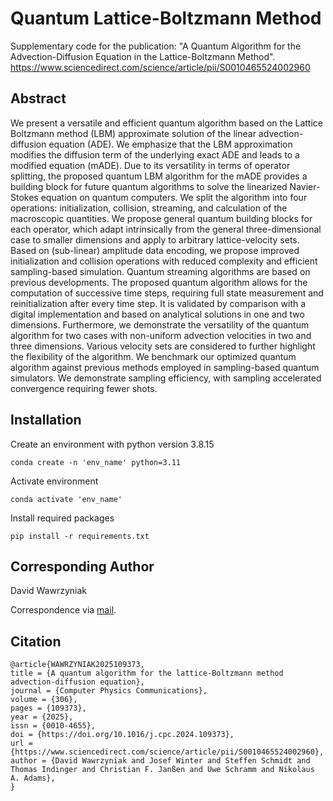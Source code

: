 # Quantum Lattice-Boltzmann Method
Supplementary code for the publication: "A Quantum Algorithm for the Advection-Diffusion Equation in the Lattice-Boltzmann Method". https://www.sciencedirect.com/science/article/pii/S0010465524002960

## Abstract
We present a versatile and efficient quantum algorithm based on the Lattice Boltzmann method (LBM) approximate solution of the linear advection-diffusion equation (ADE). We emphasize that the LBM approximation modifies the diffusion term of the underlying exact ADE and leads to a modified equation (mADE). Due to its versatility in terms of operator splitting, the proposed quantum LBM algorithm for the mADE provides a building block for future quantum algorithms to solve the linearized Navier-Stokes equation on quantum computers. We split the algorithm into four operations: initialization, collision, streaming, and calculation of the macroscopic quantities. We propose general quantum building blocks for each operator, which adapt intrinsically from the general three-dimensional case to smaller dimensions and apply to arbitrary lattice-velocity sets. Based on (sub-linear) amplitude data encoding, we propose improved initialization and collision operations with reduced complexity and efficient sampling-based simulation. Quantum streaming algorithms are based on previous developments. The proposed quantum algorithm allows for the computation of successive time steps, requiring full state measurement and reinitialization after every time step. It is validated by comparison with a digital implementation and based on analytical solutions in one and two dimensions. Furthermore, we demonstrate the versatility of the quantum algorithm for two cases with non-uniform advection velocities in two and three dimensions. Various velocity sets are considered to further highlight the flexibility of the algorithm. We benchmark our optimized quantum algorithm against previous methods employed in sampling-based quantum simulators. We demonstrate sampling efficiency, with sampling accelerated convergence requiring fewer shots.

## Installation 
Create an environment with python version 3.8.15
```
conda create -n 'env_name' python=3.11
```
Activate environment
```
conda activate 'env_name'
```

Install required packages
```
pip install -r requirements.txt
```

## Corresponding Author
David Wawrzyniak

Correspondence via 
[mail](mailto:david.wawrzyniak@tum.de).

## Citation
```
@article{WAWRZYNIAK2025109373,
title = {A quantum algorithm for the lattice-Boltzmann method advection-diffusion equation},
journal = {Computer Physics Communications},
volume = {306},
pages = {109373},
year = {2025},
issn = {0010-4655},
doi = {https://doi.org/10.1016/j.cpc.2024.109373},
url = {https://www.sciencedirect.com/science/article/pii/S0010465524002960},
author = {David Wawrzyniak and Josef Winter and Steffen Schmidt and Thomas Indinger and Christian F. Janßen and Uwe Schramm and Nikolaus A. Adams},
}
```
